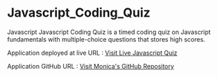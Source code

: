 # Javascript_Coding_Quiz
Javascript Javascript Coding Quiz is a timed coding quiz on Javascript fundamentals with multiple-choice questions that stores high scores.


Application deployed at live URL : <a href= "https://monicadolce.github.io/Javascript_Coding_Quiz/">Visit Live Javascript Quiz</a>

Application GitHub URL : <a href= "https://github.com/monicadolce/Javascript_Coding_Quiz">Visit Monica's GitHub Repository</a> 